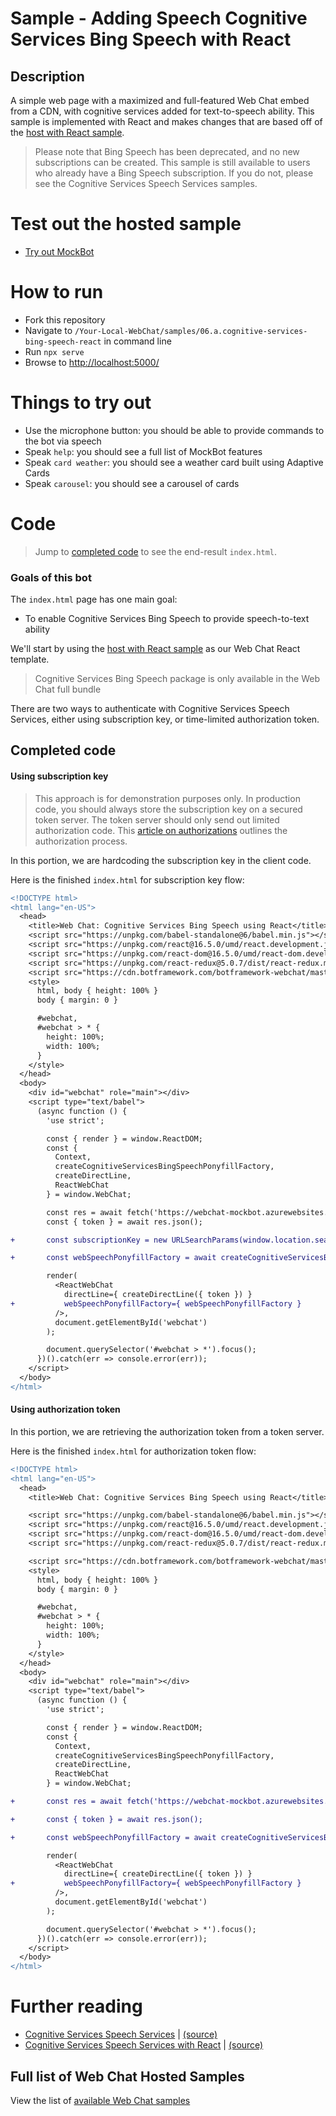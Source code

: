 # Sample - Adding Speech Cognitive Services Bing Speech with React

## Description

A simple web page with a maximized and full-featured Web Chat embed from a CDN, with cognitive services added for text-to-speech ability. This sample is implemented with React and makes changes that are based off of the [host with React sample](../03.a.host-with-react).

> Please note that Bing Speech has been deprecated, and no new subscriptions can be created. This sample is still available to users who already have a Bing Speech subscription. If you do not, please see the Cognitive Services Speech Services samples.

# Test out the hosted sample

- [Try out MockBot](https://microsoft.github.io/BotFramework-WebChat/06.a.cognitive-services-bing-speech-react)

# How to run
- Fork this repository
- Navigate to `/Your-Local-WebChat/samples/06.a.cognitive-services-bing-speech-react` in command line
- Run `npx serve`
- Browse to [http://localhost:5000/](http://localhost:5000/)

# Things to try out

- Use the microphone button: you should be able to provide commands to the bot via speech
- Speak `help`: you should see a full list of MockBot features
- Speak `card weather`: you should see a weather card built using Adaptive Cards
- Speak `carousel`: you should see a carousel of cards

# Code

> Jump to [completed code](#completed-code) to see the end-result `index.html`.

### Goals of this bot

The `index.html` page has one main goal:

- To enable Cognitive Services Bing Speech to provide speech-to-text ability

We'll start by using the [host with React sample](../03.a.host-with-react) as our Web Chat React template.

> Cognitive Services Bing Speech package is only available in the Web Chat full bundle

There are two ways to authenticate with Cognitive Services Speech Services, either using subscription key, or time-limited authorization token.

## Completed code

#### Using subscription key

> This approach is for demonstration purposes only. In production code, you should always store the subscription key on a secured token server. The token server should only send out limited authorization code. This [article on authorizations](https://docs.microsoft.com/en-us/azure/cognitive-services/speech/api-reference-rest/websocketprotocol#authorization) outlines the authorization process.

In this portion, we are hardcoding the subscription key in the client code.

Here is the finished `index.html` for subscription key flow:

```diff
<!DOCTYPE html>
<html lang="en-US">
  <head>
    <title>Web Chat: Cognitive Services Bing Speech using React</title>
    <script src="https://unpkg.com/babel-standalone@6/babel.min.js"></script>
    <script src="https://unpkg.com/react@16.5.0/umd/react.development.js"></script>
    <script src="https://unpkg.com/react-dom@16.5.0/umd/react-dom.development.js"></script>
    <script src="https://unpkg.com/react-redux@5.0.7/dist/react-redux.min.js"></script>
    <script src="https://cdn.botframework.com/botframework-webchat/master/webchat.js"></script>
    <style>
      html, body { height: 100% }
      body { margin: 0 }

      #webchat,
      #webchat > * {
        height: 100%;
        width: 100%;
      }
    </style>
  </head>
  <body>
    <div id="webchat" role="main"></div>
    <script type="text/babel">
      (async function () {
        'use strict';

        const { render } = window.ReactDOM;
        const {
          Context,
          createCognitiveServicesBingSpeechPonyfillFactory,
          createDirectLine,
          ReactWebChat
        } = window.WebChat;

        const res = await fetch('https://webchat-mockbot.azurewebsites.net/directline/token', { method: 'POST' });
        const { token } = await res.json();

+       const subscriptionKey = new URLSearchParams(window.location.search).get('s');

+       const webSpeechPonyfillFactory = await createCognitiveServicesBingSpeechPonyfillFactory({ subscriptionKey });

        render(
          <ReactWebChat
            directLine={ createDirectLine({ token }) }
+           webSpeechPonyfillFactory={ webSpeechPonyfillFactory }
          />,
          document.getElementById('webchat')
        );

        document.querySelector('#webchat > *').focus();
      })().catch(err => console.error(err));
    </script>
  </body>
</html>

```

#### Using authorization token

In this portion, we are retrieving the authorization token from a token server.

Here is the finished `index.html` for authorization token flow:

```diff
<!DOCTYPE html>
<html lang="en-US">
  <head>
    <title>Web Chat: Cognitive Services Bing Speech using React</title>

    <script src="https://unpkg.com/babel-standalone@6/babel.min.js"></script>
    <script src="https://unpkg.com/react@16.5.0/umd/react.development.js"></script>
    <script src="https://unpkg.com/react-dom@16.5.0/umd/react-dom.development.js"></script>
    <script src="https://unpkg.com/react-redux@5.0.7/dist/react-redux.min.js"></script>

    <script src="https://cdn.botframework.com/botframework-webchat/master/webchat.js"></script>
    <style>
      html, body { height: 100% }
      body { margin: 0 }

      #webchat,
      #webchat > * {
        height: 100%;
        width: 100%;
      }
    </style>
  </head>
  <body>
    <div id="webchat" role="main"></div>
    <script type="text/babel">
      (async function () {
        'use strict';

        const { render } = window.ReactDOM;
        const {
          Context,
          createCognitiveServicesBingSpeechPonyfillFactory,
          createDirectLine,
          ReactWebChat
        } = window.WebChat;

+       const res = await fetch('https://webchat-mockbot.azurewebsites.net/directline/token', { method: 'POST' });

+       const { token } = await res.json();

+       const webSpeechPonyfillFactory = await createCognitiveServicesBingSpeechPonyfillFactory({ authorizationToken });

        render(
          <ReactWebChat
            directLine={ createDirectLine({ token }) }
+           webSpeechPonyfillFactory={ webSpeechPonyfillFactory }
          />,
          document.getElementById('webchat')
        );

        document.querySelector('#webchat > *').focus();
      })().catch(err => console.error(err));
    </script>
  </body>
</html>
```

# Further reading
- [Cognitive Services Speech Services](https://microsoft.github.io/BotFramework-WebChat/06.c.cognitive-services-bing-speech-js) | [(source)](https://github.com/Microsoft/BotFramework-WebChat/tree/master/samples/06.d.cognitive-services-bing-speech-js)
- [Cognitive Services Speech Services with React](https://microsoft.github.io/BotFramework-WebChat/06.c.cognitive-services-bing-speech-react) | [(source)](https://github.com/Microsoft/BotFramework-WebChat/tree/master/samples/06.d.cognitive-services-bing-speech-react)


## Full list of Web Chat Hosted Samples

View the list of [available Web Chat samples](https://github.com/Microsoft/BotFramework-WebChat/tree/master/samples)
